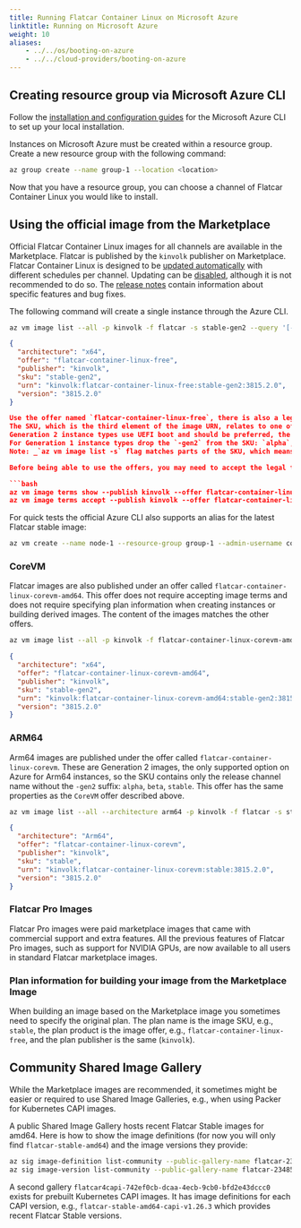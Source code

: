 ```yaml
---
title: Running Flatcar Container Linux on Microsoft Azure
linktitle: Running on Microsoft Azure
weight: 10
aliases:
    - ../../os/booting-on-azure
    - ../../cloud-providers/booting-on-azure
---
```


## Creating resource group via Microsoft Azure CLI

Follow the [installation and configuration guides][azure-cli] for the Microsoft Azure CLI to set up your local installation.

Instances on Microsoft Azure must be created within a resource group. Create a new resource group with the following command:

```bash
az group create --name group-1 --location <location>
```

Now that you have a resource group, you can choose a channel of Flatcar Container Linux you would like to install.

## Using the official image from the Marketplace

Official Flatcar Container Linux images for all channels are available in the Marketplace.
Flatcar is published by the `kinvolk` publisher on Marketplace.
Flatcar Container Linux is designed to be [updated automatically][update-docs] with different schedules per channel. Updating
can be [disabled][reboot-docs], although it is not recommended to do so. The [release notes][release-notes] contain
information about specific features and bug fixes.

The following command will create a single instance through the Azure CLI.
    
```bash
az vm image list --all -p kinvolk -f flatcar -s stable-gen2 --query '[-1]'  # Query the image name urn specifier
```

```json
{
  "architecture": "x64",
  "offer": "flatcar-container-linux-free",
  "publisher": "kinvolk",
  "sku": "stable-gen2",
  "urn": "kinvolk:flatcar-container-linux-free:stable-gen2:3815.2.0",
  "version": "3815.2.0"
}

Use the offer named `flatcar-container-linux-free`, there is also a legacy offer called `flatcar-container-linux` with the same contents.
The SKU, which is the third element of the image URN, relates to one of the release channels and also depends on whether to use Hyper-V Generation 1 or 2 VM.
Generation 2 instance types use UEFI boot and should be preferred, the SKU matches the pattern `<channel>-gen`: `alpha-gen2`, `beta-gen2` or `stable-gen2`.
For Generation 1 instance types drop the `-gen2` from the SKU: `alpha`, `beta` or `stable`.  
Note: _`az vm image list -s` flag matches parts of the SKU, which means that `-s stable` will return both the `stable` and `stable-gen2` SKUs._

Before being able to use the offers, you may need to accept the legal terms once, here done for `flatcar-container-linux-free` and `stable-gen2`:

```bash
az vm image terms show --publish kinvolk --offer flatcar-container-linux-free --plan stable-gen2
az vm image terms accept --publish kinvolk --offer flatcar-container-linux-free --plan stable-gen2
```

For quick tests the official Azure CLI also supports an alias for the latest Flatcar stable image:
```bash
az vm create --name node-1 --resource-group group-1 --admin-username core --user-data config.ign --image FlatcarLinuxFreeGen2
```

### CoreVM

Flatcar images are also published under an offer called `flatcar-container-linux-corevm-amd64`. This offer does not require accepting image terms and does not require specifying plan information when creating instances or building derived images. The content of the images matches the other offers.
```bash
az vm image list --all -p kinvolk -f flatcar-container-linux-corevm-amd64 -s stable-gen2 --query '[-1]'
```

```json
{
  "architecture": "x64",
  "offer": "flatcar-container-linux-corevm-amd64",
  "publisher": "kinvolk",
  "sku": "stable-gen2",
  "urn": "kinvolk:flatcar-container-linux-corevm-amd64:stable-gen2:3815.2.0",
  "version": "3815.2.0"
}
```

### ARM64
Arm64 images are published under the offer called `flatcar-container-linux-corevm`. These are Generation 2 images, the only supported option on Azure for Arm64 instances, so the SKU contains only the release channel name without the `-gen2` suffix: `alpha`, `beta`, `stable`. This offer has the same properties as the `CoreVM` offer described above.

```bash
az vm image list --all --architecture arm64 -p kinvolk -f flatcar -s stable --query '[-1]'
```

```json
{
  "architecture": "Arm64",
  "offer": "flatcar-container-linux-corevm",
  "publisher": "kinvolk",
  "sku": "stable",
  "urn": "kinvolk:flatcar-container-linux-corevm:stable:3815.2.0",
  "version": "3815.2.0"
}
```



### Flatcar Pro Images

Flatcar Pro images were paid marketplace images that came with commercial support and extra features. All the previous features of Flatcar Pro images, such as support for NVIDIA GPUs, are now available to all users in standard Flatcar marketplace images.

### Plan information for building your image from the Marketplace Image

When building an image based on the Marketplace image you sometimes need to specify the original plan. The plan name is the image SKU, e.g., `stable`, the plan product is the image offer, e.g., `flatcar-container-linux-free`, and the plan publisher is the same (`kinvolk`).

## Community Shared Image Gallery

While the Marketplace images are recommended, it sometimes might be easier or required to use Shared Image Galleries, e.g., when using Packer for Kubernetes CAPI images.

A public Shared Image Gallery hosts recent Flatcar Stable images for amd64. Here is how to show the image definitions (for now you will only find `flatcar-stable-amd64`) and the image versions they provide:

```bash
az sig image-definition list-community --public-gallery-name flatcar-23485951-527a-48d6-9d11-6931ff0afc2e --location westeurope
az sig image-version list-community --public-gallery-name flatcar-23485951-527a-48d6-9d11-6931ff0afc2e --gallery-image-definition flatcar-stable-amd64 --location westeurope
```

A second gallery `flatcar4capi-742ef0cb-dcaa-4ecb-9cb0-bfd2e43dccc0` exists for prebuilt Kubernetes CAPI images. It has image definitions for each CAPI version, e.g., `flatcar-stable-amd64-capi-v1.26.3` which provides recent Flatcar Stable versions.

[flatcar-user]: https://groups.google.com/forum/#!forum/flatcar-linux-user
[etcd-docs]: https://etcd.io/docs
[quickstart]: ../
[reboot-docs]: ../../setup/releases/update-strategies
[azure-cli]: https://docs.microsoft.com/en-us/cli/azure/overview
[butane-configs]: ../../provisioning/config-transpiler
[irc]: irc://irc.freenode.org:6667/#flatcar
[docs]: ../../
[resource-group]: https://docs.microsoft.com/en-us/azure/architecture/best-practices/naming-conventions#naming-rules-and-restrictions
[storage-account]: https://docs.microsoft.com/en-us/azure/storage/common/storage-account-overview#naming-storage-accounts
[azure-flatcar-image-upload]: https://github.com/flatcar/flatcar-cloud-image-uploader
[release-notes]: https://flatcar.org/releases
[update-docs]: ../../setup/releases/update-strategies